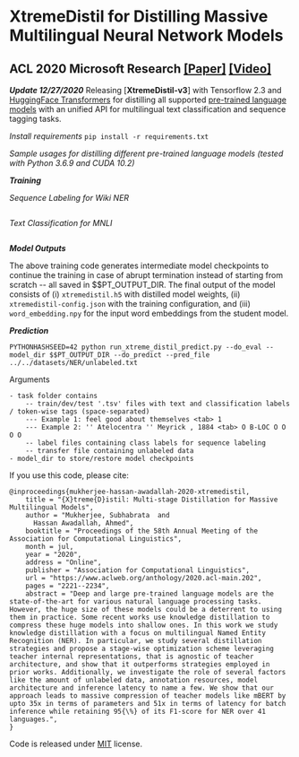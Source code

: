 # XtremeDistil for Distilling Massive Multilingual Neural Network Models
## ACL 2020 Microsoft Research [[Paper]](https://www.microsoft.com/en-us/research/publication/xtremedistil/) [[Video]](https://slideslive.com/38929189/xtremedistil-multistage-distillation-for-massive-multilingual-models)

***Update 12/27/2020***
Releasing [**XtremeDistil-v3**] with Tensorflow 2.3 and [HuggingFace Transformers](https://huggingface.co/transformers) for distilling all supported [pre-trained language models](https://huggingface.co/transformers/pretrained_models.html) with an unified API for multilingual text classification and sequence tagging tasks. 

*Install requirements*
```pip install -r requirements.txt```

*Sample usages for distilling different pre-trained language models (tested with Python 3.6.9 and CUDA 10.2)*

***Training***

*Sequence Labeling for Wiki NER*
```PYTHONHASHSEED=42 python run_xtreme_distil.py --task $$PT_DATA_DIR/datasets/NER --model_dir $$PT_OUTPUT_DIR --seq_len 32  --transfer_file $$PT_DATA_DIR/datasets/NER/unlabeled.txt --do_NER --pt_teacher TFBertModel --pt_teacher_checkpoint --pt_teacher_checkpoint bert-base-multilingual-cased --student_batch_size 256 --teacher_batch_size 128  --pt_student_checkpoint minilm/minilm-l6-h384-uncased --distil_chunk_size 10000 --teacher_model_dir $$PT_OUTPUT_DIR --distil_multi_hidden_states --distil_attention --compress_word_embedding --freeze_word_embedding
```

*Text Classification for MNLI*
```PYTHONHASHSEED=42 python run_xtreme_distil.py --task $$PT_DATA_DIR/glue_data/MNLI --model_dir $$PT_OUTPUT_DIR --seq_len 128  --transfer_file $$PT_DATA_DIR/glue_data/MNLI/train.tsv --do_pairwise --pt_teacher TFElectraModel --pt_teacher_checkpoint --pt_teacher_checkpoint google/electra-base-discriminator --student_batch_size 128  --pt_student_checkpoint minilm/minilm-l6-h384-uncased --teacher_model_dir $$PT_OUTPUT_DIR --teacher_batch_size 128 --distil_chunk_size 60000
```

***Model Outputs***

The above training code generates intermediate model checkpoints to continue the training in case of abrupt termination instead of starting from scratch -- all saved in $$PT_OUTPUT_DIR. The final output of the model consists of (i) `xtremedistil.h5` with distilled model weights, (ii) `xtremedistil-config.json` with the training configuration, and (iii) `word_embedding.npy` for the input word embeddings from the student model.

***Prediction***

```
PYTHONHASHSEED=42 python run_xtreme_distil_predict.py --do_eval --model_dir $$PT_OUTPUT_DIR --do_predict --pred_file ../../datasets/NER/unlabeled.txt
```

Arguments

```- refer to code for detailed arguments
- task folder contains
	-- train/dev/test '.tsv' files with text and classification labels / token-wise tags (space-separated)
	--- Example 1: feel good about themselves <tab> 1
	--- Example 2: '' Atelocentra '' Meyrick , 1884 <tab> O B-LOC O O O O
	-- label files containing class labels for sequence labeling
	-- transfer file containing unlabeled data
- model_dir to store/restore model checkpoints
```

If you use this code, please cite:
```
@inproceedings{mukherjee-hassan-awadallah-2020-xtremedistil,
    title = "{X}treme{D}istil: Multi-stage Distillation for Massive Multilingual Models",
    author = "Mukherjee, Subhabrata  and
      Hassan Awadallah, Ahmed",
    booktitle = "Proceedings of the 58th Annual Meeting of the Association for Computational Linguistics",
    month = jul,
    year = "2020",
    address = "Online",
    publisher = "Association for Computational Linguistics",
    url = "https://www.aclweb.org/anthology/2020.acl-main.202",
    pages = "2221--2234",
    abstract = "Deep and large pre-trained language models are the state-of-the-art for various natural language processing tasks. However, the huge size of these models could be a deterrent to using them in practice. Some recent works use knowledge distillation to compress these huge models into shallow ones. In this work we study knowledge distillation with a focus on multilingual Named Entity Recognition (NER). In particular, we study several distillation strategies and propose a stage-wise optimization scheme leveraging teacher internal representations, that is agnostic of teacher architecture, and show that it outperforms strategies employed in prior works. Additionally, we investigate the role of several factors like the amount of unlabeled data, annotation resources, model architecture and inference latency to name a few. We show that our approach leads to massive compression of teacher models like mBERT by upto 35x in terms of parameters and 51x in terms of latency for batch inference while retaining 95{\%} of its F1-score for NER over 41 languages.",
}
```

Code is released under [MIT](https://github.com/MSR-LIT/XtremeDistil/blob/master/LICENSE) license.
